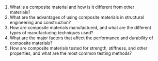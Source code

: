 

1. What is a composite material and how is it different from other materials?
2. What are the advantages of using composite materials in structural engineering and construction?
3. How are composite materials manufactured, and what are the different types of manufacturing techniques used?
4. What are the major factors that affect the performance and durability of composite materials?
5. How are composite materials tested for strength, stiffness, and other properties, and what are the most common testing methods?